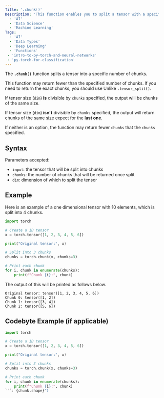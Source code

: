 ```yaml
---
Title: '.chunk()' 
Description: 'This function enables you to split a tensor with a specified dimension into chunks.' 
  - 'AI'
  - 'Data Science'
  - 'Machine Learning'
Tags:
  - 'AI'
  - 'Data Types'
  - 'Deep Learning'
  - 'Functions'
 - 'intro-to-py-torch-and-neural-networks'
 - 'py-torch-for-classification'
---
```


The **`.chunk()`** function splits a tensor into a specific number of chunks. 

This function may return fewer than the specified number of chunks. If you need to return the exact chunks, you should use 
Unlike `.tensor_split()`. 

If tensor size (`dim`) **is** divisible by `chunks` specified, the output will be chunks of the same size. 

If tensor size (`dim`) **isn't** divisible by `chunks` specified, the output will return chunks of the same size expect for the **last one**. 

If neither is an option, the function may return fewer `chunks` that the `chunks` specified.

## Syntax

Parameters accepted:

- `input`: the tensor that will be split into chunks
- `chunks`: the number of chunks that will be returned once split
- `dim`: dimension of which to split the tensor 

## Example

Here is an example of a one dimensional tensor with 10 elements, which is split into 4 chunks. 

```python
import torch

# Create a 1D tensor
x = torch.tensor([1, 2, 3, 4, 5, 6])

print("Original tensor:", x)

# Split into 3 chunks
chunks = torch.chunk(x, chunks=3)

# Print each chunk
for i, chunk in enumerate(chunks):
    print(f"Chunk {i}:", chunk)
```

The output of this will be printed as follows below. 

```
Original tensor: tensor([1, 2, 3, 4, 5, 6])
Chunk 0: tensor([1, 2])
Chunk 1: tensor([3, 4])
Chunk 2: tensor([5, 6])
```

## Codebyte Example (if applicable)

```python
import torch

# Create a 1D tensor
x = torch.tensor([1, 2, 3, 4, 5, 6])

print("Original tensor:", x)

# Split into 3 chunks
chunks = torch.chunk(x, chunks=3)

# Print each chunk
for i, chunk in enumerate(chunks):
    print(f"Chunk {i}:", chunk)
```: {chunk.shape}")
```
